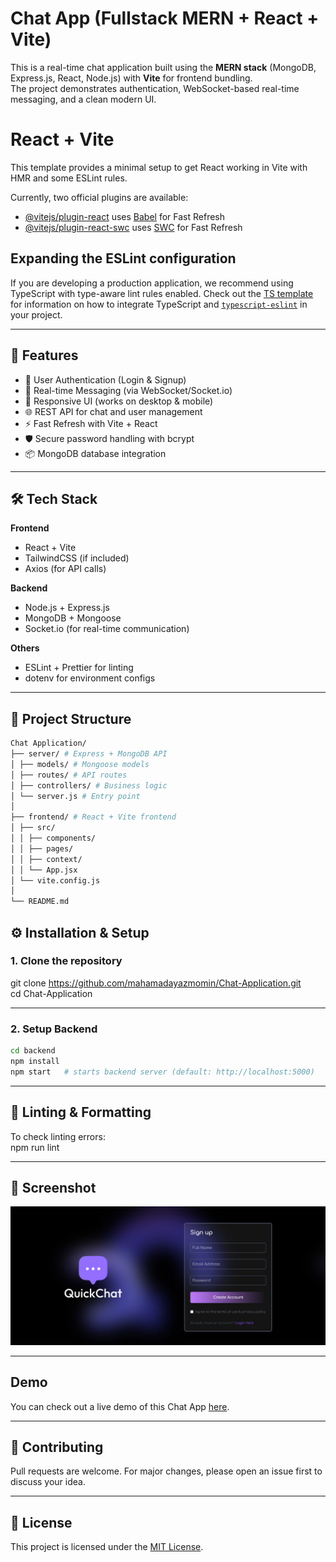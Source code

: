 # Chat App (Fullstack MERN + React + Vite)

This is a real-time chat application built using the **MERN stack** (MongoDB, Express.js, React, Node.js) with **Vite** for frontend bundling.  
The project demonstrates authentication, WebSocket-based real-time messaging, and a clean modern UI.

# React + Vite

This template provides a minimal setup to get React working in Vite with HMR and some ESLint rules.

Currently, two official plugins are available:

- [@vitejs/plugin-react](https://github.com/vitejs/vite-plugin-react/blob/main/packages/plugin-react) uses [Babel](https://babeljs.io/) for Fast Refresh
- [@vitejs/plugin-react-swc](https://github.com/vitejs/vite-plugin-react/blob/main/packages/plugin-react-swc) uses [SWC](https://swc.rs/) for Fast Refresh

## Expanding the ESLint configuration

If you are developing a production application, we recommend using TypeScript with type-aware lint rules enabled. Check out the [TS template](https://github.com/vitejs/vite/tree/main/packages/create-vite/template-react-ts) for information on how to integrate TypeScript and [`typescript-eslint`](https://typescript-eslint.io) in your project.

---

## 🚀 Features
- 🔑 User Authentication (Login & Signup)
- 💬 Real-time Messaging (via WebSocket/Socket.io)
- 📱 Responsive UI (works on desktop & mobile)
- 🌐 REST API for chat and user management
- ⚡ Fast Refresh with Vite + React
- 🛡️ Secure password handling with bcrypt
- 📦 MongoDB database integration

---

## 🛠️ Tech Stack
**Frontend**
- React + Vite
- TailwindCSS (if included)
- Axios (for API calls)

**Backend**
- Node.js + Express.js
- MongoDB + Mongoose
- Socket.io (for real-time communication)

**Others**
- ESLint + Prettier for linting
- dotenv for environment configs

---

## 📂 Project Structure
```bash
Chat Application/
├── server/ # Express + MongoDB API
│ ├── models/ # Mongoose models
│ ├── routes/ # API routes
│ ├── controllers/ # Business logic
│ └── server.js # Entry point
│
├── frontend/ # React + Vite frontend
│ ├── src/
│ │ ├── components/
│ │ ├── pages/
│ │ ├── context/
│ │ └── App.jsx
│ └── vite.config.js
│
└── README.md
```

## ⚙️ Installation & Setup

### 1. Clone the repository

git clone https://github.com/mahamadayazmomin/Chat-Application.git \
cd Chat-Application

---

### 2. Setup Backend
```bash
cd backend
npm install
npm start   # starts backend server (default: http://localhost:5000)
```
---

## 🧪 Linting & Formatting

To check linting errors:\
npm run lint

---

## 📸 Screenshot

<img src="frontend/src/assets/Project.png" width="900">

---

## Demo

You can check out a live demo of this Chat App [here](https://mahamadayazmomin.github.io/Chat-Application).

---

## 🤝 Contributing

Pull requests are welcome. For major changes, please open an issue first to discuss your idea.

---

## 📜 License

This project is licensed under the [MIT License](LICENSE).